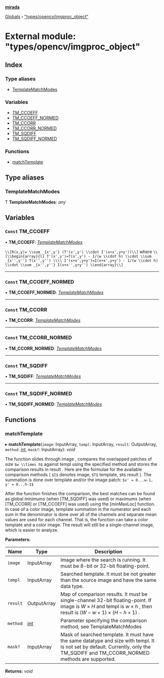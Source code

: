 **[mirada](../README.md)**

[Globals](../README.md) › ["types/opencv/imgproc_object"](_types_opencv_imgproc_object_.md)

# External module: "types/opencv/imgproc_object"

## Index

### Type aliases

* [TemplateMatchModes](_types_opencv_imgproc_object_.md#templatematchmodes)

### Variables

* [TM_CCOEFF](_types_opencv_imgproc_object_.md#const-tm_ccoeff)
* [TM_CCOEFF_NORMED](_types_opencv_imgproc_object_.md#const-tm_ccoeff_normed)
* [TM_CCORR](_types_opencv_imgproc_object_.md#const-tm_ccorr)
* [TM_CCORR_NORMED](_types_opencv_imgproc_object_.md#const-tm_ccorr_normed)
* [TM_SQDIFF](_types_opencv_imgproc_object_.md#const-tm_sqdiff)
* [TM_SQDIFF_NORMED](_types_opencv_imgproc_object_.md#const-tm_sqdiff_normed)

### Functions

* [matchTemplate](_types_opencv_imgproc_object_.md#matchtemplate)

## Type aliases

###  TemplateMatchModes

Ƭ **TemplateMatchModes**: *any*

## Variables

### `Const` TM_CCOEFF

• **TM_CCOEFF**: *[TemplateMatchModes](_types_opencv_imgproc_object_.md#templatematchmodes)*

`\\[R(x,y)= \\sum _{x',y'} (T'(x',y') \\cdot I'(x+x',y+y'))\\]` where `\\[\\begin{array}{l}
T'(x',y')=T(x',y') - 1/(w \\cdot h) \\cdot \\sum _{x'',y''} T(x'',y'') \\\\
I'(x+x',y+y')=I(x+x',y+y') - 1/(w \\cdot h) \\cdot \\sum _{x'',y''} I(x+x'',y+y'') \\end{array}\\]`

___

### `Const` TM_CCOEFF_NORMED

• **TM_CCOEFF_NORMED**: *[TemplateMatchModes](_types_opencv_imgproc_object_.md#templatematchmodes)*

___

### `Const` TM_CCORR

• **TM_CCORR**: *[TemplateMatchModes](_types_opencv_imgproc_object_.md#templatematchmodes)*

___

### `Const` TM_CCORR_NORMED

• **TM_CCORR_NORMED**: *[TemplateMatchModes](_types_opencv_imgproc_object_.md#templatematchmodes)*

___

### `Const` TM_SQDIFF

• **TM_SQDIFF**: *[TemplateMatchModes](_types_opencv_imgproc_object_.md#templatematchmodes)*

___

### `Const` TM_SQDIFF_NORMED

• **TM_SQDIFF_NORMED**: *[TemplateMatchModes](_types_opencv_imgproc_object_.md#templatematchmodes)*

## Functions

###  matchTemplate

▸ **matchTemplate**(`image`: InputArray, `templ`: InputArray, `result`: OutputArray, `method`: [int](_types_opencv__hacks_.md#int), `mask?`: InputArray): *void*

The function slides through image , compares the overlapped patches of size `$w \\times h$` against
templ using the specified method and stores the comparison results in result . Here are the formulae
for the available comparison methods ( `$I$` denotes image, `$T$` template, `$R$` result ). The
summation is done over template and/or the image patch: `$x' = 0...w-1, y' = 0...h-1$`

After the function finishes the comparison, the best matches can be found as global minimums (when
[TM_SQDIFF] was used) or maximums (when [TM_CCORR] or [TM_CCOEFF] was used) using the [minMaxLoc]
function. In case of a color image, template summation in the numerator and each sum in the
denominator is done over all of the channels and separate mean values are used for each channel.
That is, the function can take a color template and a color image. The result will still be a
single-channel image, which is easier to analyze.

**Parameters:**

Name | Type | Description |
------ | ------ | ------ |
`image` | InputArray | Image where the search is running. It must be 8-bit or 32-bit floating-point.  |
`templ` | InputArray | Searched template. It must be not greater than the source image and have the same data type.  |
`result` | OutputArray | Map of comparison results. It must be single-channel 32-bit floating-point. If image is $W \times H$ and templ is $w \times h$ , then result is $(W-w+1) \times (H-h+1)$ .  |
`method` | [int](_types_opencv__hacks_.md#int) | Parameter specifying the comparison method, see TemplateMatchModes  |
`mask?` | InputArray | Mask of searched template. It must have the same datatype and size with templ. It is not set by default. Currently, only the TM_SQDIFF and TM_CCORR_NORMED methods are supported.  |

**Returns:** *void*